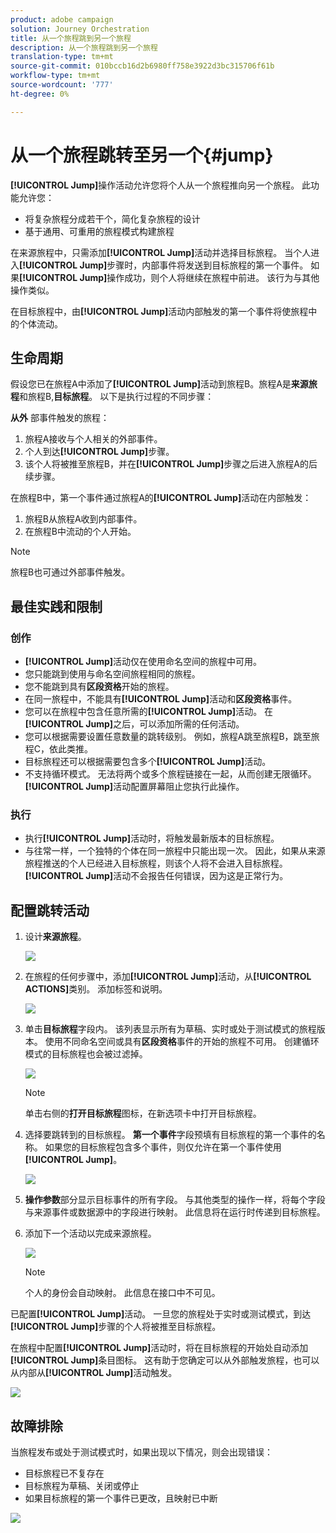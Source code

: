 ```yaml
---
product: adobe campaign
solution: Journey Orchestration
title: 从一个旅程跳到另一个旅程
description: 从一个旅程跳到另一个旅程
translation-type: tm+mt
source-git-commit: 010bccb16d2b6980ff758e3922d3bc315706f61b
workflow-type: tm+mt
source-wordcount: '777'
ht-degree: 0%

---
```



# 从一个旅程跳转至另一个{#jump}

**[!UICONTROL Jump]**&#x200B;操作活动允许您将个人从一个旅程推向另一个旅程。 此功能允许您：

* 将复杂旅程分成若干个，简化复杂旅程的设计
* 基于通用、可重用的旅程模式构建旅程

在来源旅程中，只需添加&#x200B;**[!UICONTROL Jump]**&#x200B;活动并选择目标旅程。 当个人进入&#x200B;**[!UICONTROL Jump]**&#x200B;步骤时，内部事件将发送到目标旅程的第一个事件。 如果&#x200B;**[!UICONTROL Jump]**&#x200B;操作成功，则个人将继续在旅程中前进。 该行为与其他操作类似。

在目标旅程中，由&#x200B;**[!UICONTROL Jump]**&#x200B;活动内部触发的第一个事件将使旅程中的个体流动。

## 生命周期

假设您已在旅程A中添加了&#x200B;**[!UICONTROL Jump]**&#x200B;活动到旅程B。旅程A是&#x200B;**来源旅程**&#x200B;和旅程B,**目标旅程**。
以下是执行过程的不同步骤：

**从外** 部事件触发的旅程：

1. 旅程A接收与个人相关的外部事件。
1. 个人到达&#x200B;**[!UICONTROL Jump]**&#x200B;步骤。
1. 该个人将被推至旅程B，并在&#x200B;**[!UICONTROL Jump]**&#x200B;步骤之后进入旅程A的后续步骤。

在旅程B中，第一个事件通过旅程A的&#x200B;**[!UICONTROL Jump]**&#x200B;活动在内部触发：

1. 旅程B从旅程A收到内部事件。
1. 在旅程B中流动的个人开始。

>[!NOTE]
>
>旅程B也可通过外部事件触发。

## 最佳实践和限制

### 创作

* **[!UICONTROL Jump]**&#x200B;活动仅在使用命名空间的旅程中可用。
* 您只能跳到使用与命名空间旅程相同的旅程。
* 您不能跳到具有&#x200B;**区段资格**&#x200B;开始的旅程。
* 在同一旅程中，不能具有&#x200B;**[!UICONTROL Jump]**&#x200B;活动和&#x200B;**区段资格**&#x200B;事件。
* 您可以在旅程中包含任意所需的&#x200B;**[!UICONTROL Jump]**&#x200B;活动。 在&#x200B;**[!UICONTROL Jump]**&#x200B;之后，可以添加所需的任何活动。
* 您可以根据需要设置任意数量的跳转级别。 例如，旅程A跳至旅程B，跳至旅程C，依此类推。
* 目标旅程还可以根据需要包含多个&#x200B;**[!UICONTROL Jump]**&#x200B;活动。
* 不支持循环模式。 无法将两个或多个旅程链接在一起，从而创建无限循环。 **[!UICONTROL Jump]**&#x200B;活动配置屏幕阻止您执行此操作。

### 执行

* 执行&#x200B;**[!UICONTROL Jump]**&#x200B;活动时，将触发最新版本的目标旅程。
* 与往常一样，一个独特的个体在同一旅程中只能出现一次。 因此，如果从来源旅程推送的个人已经进入目标旅程，则该个人将不会进入目标旅程。 **[!UICONTROL Jump]**&#x200B;活动不会报告任何错误，因为这是正常行为。

## 配置跳转活动

1. 设计&#x200B;**来源旅程**。

   ![](../assets/jump1.png)

1. 在旅程的任何步骤中，添加&#x200B;**[!UICONTROL Jump]**&#x200B;活动，从&#x200B;**[!UICONTROL ACTIONS]**&#x200B;类别。 添加标签和说明。

   ![](../assets/jump2.png)

1. 单击&#x200B;**目标旅程**字段内。
该列表显示所有为草稿、实时或处于测试模式的旅程版本。 使用不同命名空间或具有**区段资格**&#x200B;事件的开始的旅程不可用。 创建循环模式的目标旅程也会被过滤掉。

   ![](../assets/jump3.png)

   >[!NOTE]
   >
   >单击右侧的&#x200B;**打开目标旅程**&#x200B;图标，在新选项卡中打开目标旅程。

1. 选择要跳转到的目标旅程。
**第一个事件**&#x200B;字段预填有目标旅程的第一个事件的名称。 如果您的目标旅程包含多个事件，则仅允许在第一个事件使用&#x200B;**[!UICONTROL Jump]**。

   ![](../assets/jump4.png)

1. **操作参数**&#x200B;部分显示目标事件的所有字段。 与其他类型的操作一样，将每个字段与来源事件或数据源中的字段进行映射。 此信息将在运行时传递到目标旅程。
1. 添加下一个活动以完成来源旅程。

   ![](../assets/jump5.png)


   >[!NOTE]
   >
   >个人的身份会自动映射。 此信息在接口中不可见。

已配置&#x200B;**[!UICONTROL Jump]**&#x200B;活动。 一旦您的旅程处于实时或测试模式，到达&#x200B;**[!UICONTROL Jump]**&#x200B;步骤的个人将被推至目标旅程。

在旅程中配置&#x200B;**[!UICONTROL Jump]**&#x200B;活动时，将在目标旅程的开始处自动添加&#x200B;**[!UICONTROL Jump]**&#x200B;条目图标。 这有助于您确定可以从外部触发旅程，也可以从内部从&#x200B;**[!UICONTROL Jump]**&#x200B;活动触发。

![](../assets/jump7.png)

## 故障排除

当旅程发布或处于测试模式时，如果出现以下情况，则会出现错误：
* 目标旅程已不复存在
* 目标旅程为草稿、关闭或停止
* 如果目标旅程的第一个事件已更改，且映射已中断

![](../assets/jump6.png)
